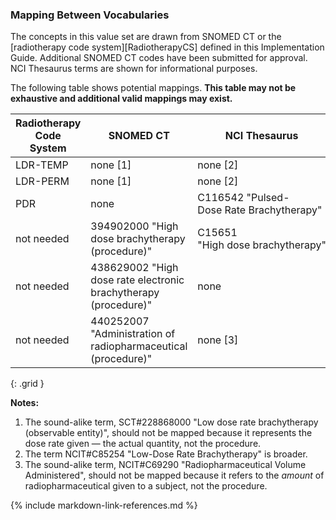 ### Mapping Between Vocabularies

The concepts in this value set are drawn from SNOMED CT or the [radiotherapy code system][RadiotherapyCS] defined in this Implementation Guide. Additional SNOMED CT codes have been submitted for approval. NCI Thesaurus terms are shown for informational purposes.

The following table shows potential mappings. **This table may not be exhaustive and additional valid mappings may exist.**

| **Radiotherapy Code System** | **SNOMED CT**                  | **NCI Thesaurus**                 |
| --------- | ------------------------------ | --------------------------------- |
| LDR-TEMP  | none [1]  | none [2] |
| LDR-PERM  | none [1]  | none [2] |
| PDR | none | C116542 "Pulsed-Dose Rate Brachytherapy" |
| not needed |  394902000  "High dose brachytherapy (procedure)"   | C15651 "High dose brachytherapy"  |
| not needed | 438629002 "High dose rate electronic brachytherapy (procedure)" | none   |
| not needed | 440252007 "Administration of radiopharmaceutical (procedure)" | none [3] |
{: .grid }

**Notes:**

1. The sound-alike term, SCT#228868000 "Low dose rate brachytherapy (observable entity)", should not be mapped because it represents the dose rate given — the actual quantity, not the procedure.
2. The term NCIT#C85254 "Low-Dose Rate Brachytherapy" is broader.
3. The sound-alike term, NCIT#C69290 "Radiopharmaceutical Volume Administered", should not be mapped because it refers to the *amount* of radiopharmaceutical given to a subject, not the procedure.

{% include markdown-link-references.md %}
